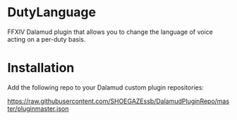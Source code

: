 # DutyLanguage

FFXIV Dalamud plugin that allows you to change the language of voice acting on a per-duty basis.

# Installation

Add the following repo to your Dalamud custom plugin repositories:

https://raw.githubusercontent.com/SHOEGAZEssb/DalamudPluginRepo/master/pluginmaster.json
